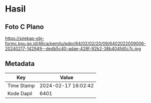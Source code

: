 # Hasil

## Foto C Plano

https://sirekap-obj-formc.kpu.go.id/46ca/pemilu/pdpr/64/02/02/20/09/6402022009006-20240217-142949--dedb5c40-adae-428f-92b2-38b404fd0c7c.jpg


## Metadata

| Key        | Value               |
| ---------- | ------------------- |
| Time Stamp | 2024-02-17 16:02:42 |
| Kode Dapil | 6401                |




